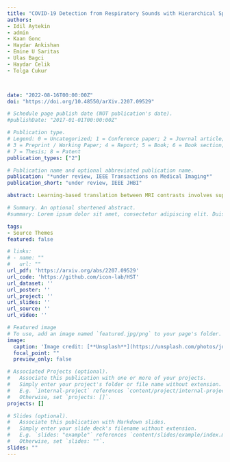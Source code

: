 ```yaml
---
title: "COVID-19 Detection from Respiratory Sounds with Hierarchical Spectrogram Transformers"
authors:
- Idil Aytekin
- admin
- Kaan Gonc
- Haydar Ankishan
- Emine U Saritas
- Ulas Bagci
- Haydar Celik
- Tolga Cukur



date: "2022-08-16T00:00:00Z"
doi: "https://doi.org/10.48550/arXiv.2207.09529"

# Schedule page publish date (NOT publication's date).
#publishDate: "2017-01-01T00:00:00Z"

# Publication type.
# Legend: 0 = Uncategorized; 1 = Conference paper; 2 = Journal article;
# 3 = Preprint / Working Paper; 4 = Report; 5 = Book; 6 = Book section;
# 7 = Thesis; 8 = Patent
publication_types: ["2"]

# Publication name and optional abbreviated publication name.
publication: "*under review, IEEE Transactions on Medical Imaging*"
publication_short: "under review, IEEE JHBI"

abstract: Learning-based translation between MRI contrasts involves supervised deep models trained using high-quality source- and target-contrast images derived from fully-sampled acquisitions, which might be difficult to collect under limitations on scan costs or time. To facilitate curation of training sets, here we introduce the first semi-supervised model for MRI contrast translation (ssGAN) that can be trained directly using undersampled k-space data. To enable semi-supervised learning on undersampled data, ssGAN introduces novel multi-coil losses in image, k-space, and adversarial domains. The multi-coil losses are selectively enforced on acquired k-space samples unlike traditional losses in single-coil synthesis models. Comprehensive experiments on retrospectively undersampled multi-contrast brain MRI datasets are provided. Our results demonstrate that ssGAN yields on par performance to a supervised model, while outperforming single-coil models trained on coil-combined magnitude images. It also outperforms cascaded reconstruction-synthesis models where a supervised synthesis model is trained following self-supervised reconstruction of undersampled data. Thus, ssGAN holds great promise to improve the feasibility of learning-based multi-contrast MRI synthesis.

# Summary. An optional shortened abstract.
#summary: Lorem ipsum dolor sit amet, consectetur adipiscing elit. Duis posuere tellus ac convallis placerat. Proin tincidunt magna sed ex sollicitudin condimentum.

tags:
- Source Themes
featured: false

# links:
# - name: ""
#   url: ""
url_pdf: 'https://arxiv.org/abs/2207.09529'
url_code: 'https://github.com/icon-lab/HST'
url_dataset: ''
url_poster: ''
url_project: ''
url_slides: ''
url_source: ''
url_video: ''

# Featured image
# To use, add an image named `featured.jpg/png` to your page's folder. 
image:
  caption: 'Image credit: [**Unsplash**](https://unsplash.com/photos/jdD8gXaTZsc)'
  focal_point: ""
  preview_only: false

# Associated Projects (optional).
#   Associate this publication with one or more of your projects.
#   Simply enter your project's folder or file name without extension.
#   E.g. `internal-project` references `content/project/internal-project/index.md`.
#   Otherwise, set `projects: []`.
projects: []

# Slides (optional).
#   Associate this publication with Markdown slides.
#   Simply enter your slide deck's filename without extension.
#   E.g. `slides: "example"` references `content/slides/example/index.md`.
#   Otherwise, set `slides: ""`.
slides: ""
---
```


